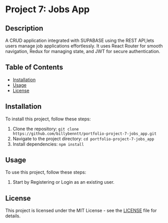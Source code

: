 # Project 7: Jobs App

## Description

A CRUD application integrated with SUPABASE using the REST API,lets users manage job applications effortlessly. 
It uses React Router for smooth navigation, Redux for managing state, and JWT for secure authentication.


## Table of Contents

- [Installation](#installation)
- [Usage](#usage)
- [License](#license)

## Installation

To install this project, follow these steps:

1. Clone the repository: `git clone https://github.com/billybenntt/portfolio-project-7-jobs_app.git`
2. Navigate to the project directory: `cd portfolio-project-7-jobs_app
`
3. Install dependencies: `npm install`

## Usage

To use this project, follow these steps:

1. Start by Registering or Login as an existing user.


## License

This project is licensed under the MIT License - see the [LICENSE](LICENSE) file for details.
